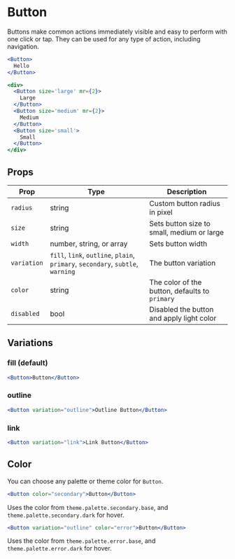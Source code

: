 # Button

Buttons make common actions immediately visible and easy to perform with one click or tap. They can be used for any type of action, including navigation.

```.jsx
<Button>
  Hello
</Button>
```

```.jsx
<div>
  <Button size='large' mr={2}>
    Large
  </Button>
  <Button size='medium' mr={2}>
    Medium
  </Button>
  <Button size='small'>
    Small
  </Button>
</div>
```

## Props

| Prop        | Type                     | Description                                    |
| ----------- | ------------------------ | ---------------------------------------------- |
| `radius`    | string                   | Custom button radius in pixel                  |
| `size`      | string                   | Sets button size to small, medium or large     |
| `width`     | number, string, or array | Sets button width                              |
| `variation` | `fill`, `link`, `outline`, `plain`, `primary`, `secondary`, `subtle`, `warning`        | The button variation                           |
| `color`     | string                   | The color of the button, defaults to `primary` |
| `disabled`  | bool                     | Disabled the button and apply light color      |

## Variations

### fill (default)

```.jsx
<Button>Button</Button>
```

### outline

```.jsx
<Button variation="outline">Outline Button</Button>
```

### link

```.jsx
<Button variation="link">Link Button</Button>
```

## Color

You can choose any palette or theme color for `Button`.

```.jsx
<Button color="secondary">Button</Button>
```

Uses the color from `theme.palette.secondary.base`, and `theme.palette.secondary.dark` for hover.

```.jsx
<Button variation="outline" color="error">Button</Button>
```

Uses the color from `theme.palette.error.base`, and `theme.palette.error.dark` for hover.

